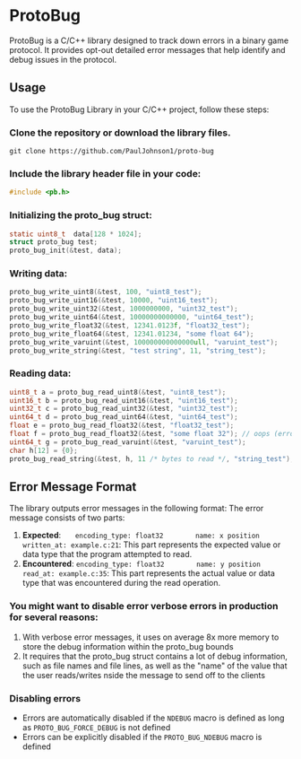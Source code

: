 #  ProtoBug
ProtoBug is a C/C++ library designed to track down errors in a binary game protocol. It provides opt-out detailed error messages that help identify and debug issues in the protocol.
## Usage
To use the ProtoBug Library in your C/C++ project, follow these steps:
### Clone the repository or download the library files.
`git clone https://github.com/PaulJohnson1/proto-bug`
### Include the library header file in your code:
```c
#include <pb.h>
```
### Initializing the proto_bug struct:
 ```c
 static uint8_t  data[128 * 1024];
 struct proto_bug test;
 proto_bug_init(&test, data);
 ```
### Writing data:
 ```c
 proto_bug_write_uint8(&test, 100, "uint8_test");
proto_bug_write_uint16(&test, 10000, "uint16_test");
proto_bug_write_uint32(&test, 1000000000, "uint32_test");
proto_bug_write_uint64(&test, 10000000000000, "uint64_test");
proto_bug_write_float32(&test, 12341.0123f, "float32_test");
proto_bug_write_float64(&test, 12341.01234, "some float 64");
proto_bug_write_varuint(&test, 100000000000000ull, "varuint_test");
proto_bug_write_string(&test, "test string", 11, "string_test");
```
### Reading data:
```c
uint8_t a = proto_bug_read_uint8(&test, "uint8_test");
uint16_t b = proto_bug_read_uint16(&test, "uint16_test");
uint32_t c = proto_bug_read_uint32(&test, "uint32_test");
uint64_t d = proto_bug_read_uint64(&test, "uint64_test");
float e = proto_bug_read_float32(&test, "float32_test");
float f = proto_bug_read_float32(&test, "some float 32"); // oops (error)!
uint64_t g = proto_bug_read_varuint(&test, "varuint_test");
char h[12] = {0};
proto_bug_read_string(&test, h, 11 /* bytes to read */, "string_test");
```

## Error Message Format
The library outputs error messages in the following format:
The error message consists of two parts:
1. **Expected**: `   encoding_type: float32        name: x position        written_at: example.c:21`: This part represents the expected value or data type that the program attempted to read.
2. **Encountered**: `encoding_type: float32        name: y position           read_at: example.c:35`: This part represents the actual value or data type that was encountered during the read operation.

### You might want to disable error verbose errors in production for several reasons:
1. With verbose error messages, it uses on average 8x more memory to store the debug information within the proto_bug bounds
2. It requires that the proto_bug struct contains a lot of debug information, such as file names and file lines, as well as the "name" of the value that the user reads/writes nside the message to send off to the clients

### Disabling errors
- Errors are automatically disabled if the `NDEBUG` macro is defined as long as `PROTO_BUG_FORCE_DEBUG` is not defined
- Errors can be explicitly disabled if the `PROTO_BUG_NDEBUG` macro is defined
